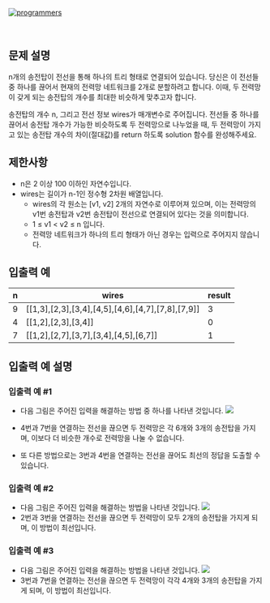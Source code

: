 [![programmers](https://user-images.githubusercontent.com/69426184/209522553-bab40080-50ba-4743-86a3-f6198bff3974.png)](https://school.programmers.co.kr/learn/courses/30/lessons/86971)

<br/>

## 문제 설명

n개의 송전탑이 전선을 통해 하나의 트리 형태로 연결되어 있습니다. 당신은 이 전선들 중 하나를 끊어서 현재의 전력망 네트워크를 2개로 분할하려고 합니다. 이때, 두 전력망이 갖게 되는 송전탑의 개수를 최대한 비슷하게 맞추고자 합니다.

송전탑의 개수 n, 그리고 전선 정보 wires가 매개변수로 주어집니다. 전선들 중 하나를 끊어서 송전탑 개수가 가능한 비슷하도록 두 전력망으로 나누었을 때, 두 전력망이 가지고 있는 송전탑 개수의 차이(절대값)를 return 하도록 solution 함수를 완성해주세요.

## 제한사항

-   n은 2 이상 100 이하인 자연수입니다.
-   wires는 길이가 n-1인 정수형 2차원 배열입니다.
    -   wires의 각 원소는 [v1, v2] 2개의 자연수로 이루어져 있으며, 이는 전력망의 v1번 송전탑과 v2번 송전탑이 전선으로 연결되어 있다는 것을 의미합니다.
    -   1 ≤ v1 < v2 ≤ n 입니다.
    -   전력망 네트워크가 하나의 트리 형태가 아닌 경우는 입력으로 주어지지 않습니다.

## 입출력 예

| n   | wires                                             | result |
| --- | ------------------------------------------------- | ------ |
| 9   | [[1,3],[2,3],[3,4],[4,5],[4,6],[4,7],[7,8],[7,9]] | 3      |
| 4   | [[1,2],[2,3],[3,4]]                               | 0      |
| 7   | [[1,2],[2,7],[3,7],[3,4],[4,5],[6,7]]             | 1      |

## 입출력 예 설명

### 입출력 예 #1

-   다음 그림은 주어진 입력을 해결하는 방법 중 하나를 나타낸 것입니다.
    ![](https://grepp-programmers.s3.ap-northeast-2.amazonaws.com/files/production/5b8a0dcd-cba0-47ca-b5e3-d3bafc81f9d6/ex1.png)

-   4번과 7번을 연결하는 전선을 끊으면 두 전력망은 각 6개와 3개의 송전탑을 가지며, 이보다 더 비슷한 개수로 전력망을 나눌 수 없습니다.
-   또 다른 방법으로는 3번과 4번을 연결하는 전선을 끊어도 최선의 정답을 도출할 수 있습니다.

### 입출력 예 #2

-   다음 그림은 주어진 입력을 해결하는 방법을 나타낸 것입니다.
    ![](https://grepp-programmers.s3.ap-northeast-2.amazonaws.com/files/production/b28865e1-a18e-429d-ae7a-14e77e801539/ex2.png)
-   2번과 3번을 연결하는 전선을 끊으면 두 전력망이 모두 2개의 송전탑을 가지게 되며, 이 방법이 최선입니다.

### 입출력 예 #3

-   다음 그림은 주어진 입력을 해결하는 방법을 나타낸 것입니다.
    ![](https://grepp-programmers.s3.ap-northeast-2.amazonaws.com/files/production/0a7f21af-1e07-4015-8ad3-c06155c613b3/ex3.png)
-   3번과 7번을 연결하는 전선을 끊으면 두 전력망이 각각 4개와 3개의 송전탑을 가지게 되며, 이 방법이 최선입니다.
